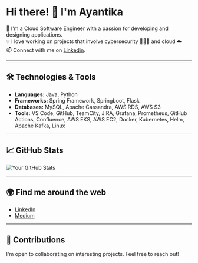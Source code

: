 # Hi there! 👋 I'm Ayantika

🌱 I'm a Cloud Software Engineer with a passion for developing and designing applications.  
💡 I love working on projects that involve cybersecurity 👩🏻‍💻 and cloud ☁️  
📫 Connect with me on [Linkedin](https://www.linkedin.com/in/ayantika-sarkar/).

---

## 🛠️ Technologies & Tools

- **Languages:** Java, Python
- **Frameworks:** Spring Framework, Springboot, Flask
- **Databases:** MySQL, Apache Cassandra, AWS RDS, AWS S3
- **Tools:** VS Code, GitHub, TeamCity, JIRA, Grafana, Prometheus, GitHub Actions, Confluence, AWS EKS, AWS EC2, Docker, Kubernetes, Helm, Apache Kafka, Linux

---

## 📈 GitHub Stats

![Your GitHub Stats](https://github-readme-stats.vercel.app/api?username=Ayantika19&show_icons=true&theme=radical)

---

<!-- ## 🚀 Projects

### [Project Name](link-to-your-project)
- Brief description of the project and what technologies you used.

### [Another Project](link-to-another-project)
- Brief description of the project and what technologies you used.

---
-->

## 🌍 Find me around the web

- [LinkedIn](https://www.linkedin.com/in/ayantika-sarkar/)
- [Medium](https://medium.com/@ayantikasarkar)

---

## 🤝 Contributions

I'm open to collaborating on interesting projects. Feel free to reach out! 

